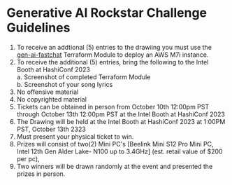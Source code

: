 # Generative AI Rockstar Challenge Guidelines

1. To receive an addtional (5) entries to the drawiing you must use the [gen-ai-fastchat](https://github.com/intel/terraform-intel-aws-vm/tree/main/examples/gen-ai-fastchat) Terraform Module to deploy an AWS M7i instance.
2. To receive the additional (5) entries, bring the following to the Intel Booth at HashiConf 2023 <br>
    a. Screenshot of completed Terraform Module<br>
    b. Screenshot of your song lyrics<br>
3. No offensive material
4. No copyrighted material
5. Tickets can be obtained in person from October 10th 12:00pm PST through October 13th 12:00pm PST at the Intel Booth at HashiConf 2023
6. The Drawing will be held at the Intel Booth at HashiConf 2023 at 1:00PM PST, October 13th 2323
7. Must present your physical ticket to win.
8. Prizes will consist of two(2) Mini PC's [Beelink Mini S12 Pro Mini PC, Intel 12th Gen Alder Lake- N100 up to 3.4GHz] (est. retail value of $200 per pc),
9. Two winners will be drawn randomly at the event and presented the prizes in person.



